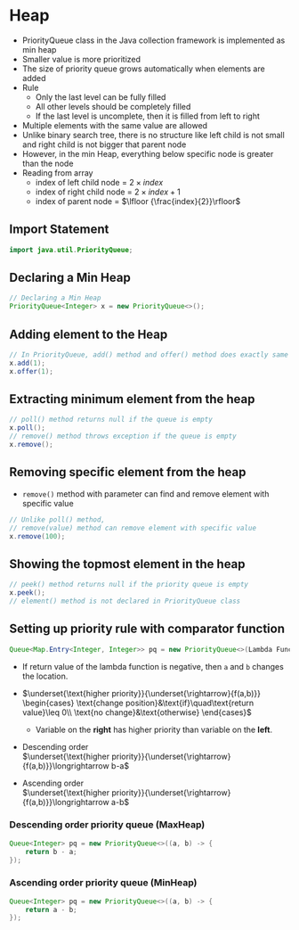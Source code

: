 # Heap
- PriorityQueue class in the Java collection framework is implemented as min heap
- Smaller value is more prioritized
- The size of priority queue grows automatically when elements are added
- Rule
  - Only the last level can be fully filled
  - All other levels should be completely filled
  - If the last level is uncomplete, then it is filled from left to right
- Multiple elements with the same value are allowed
- Unlike binary search tree, there is no structure like left child is not small and right child is not bigger that parent node
- However, in the min Heap, everything below specific node is greater than the node
- Reading from array
  - index of left child node = $2\times index$
  - index of right child node = $2\times index + 1$
  - index of parent node = $\lfloor {\frac{index}{2}}\rfloor$


## Import Statement
```java
import java.util.PriorityQueue;
```

## Declaring a Min Heap
```java
// Declaring a Min Heap
PriorityQueue<Integer> x = new PriorityQueue<>();
```

## Adding element to the Heap
```java
// In PriorityQueue, add() method and offer() method does exactly same operation
x.add(1);
x.offer(1);
```

## Extracting minimum element from the heap
```java
// poll() method returns null if the queue is empty
x.poll();
// remove() method throws exception if the queue is empty
x.remove();
```

## Removing specific element from the heap
- `remove()` method with parameter can find and remove element with specific value
```java
// Unlike poll() method,
// remove(value) method can remove element with specific value
x.remove(100);
```

## Showing the topmost element in the heap
```java
// peek() method returns null if the priority queue is empty
x.peek();
// element() method is not declared in PriorityQueue class
```

## Setting up priority rule with comparator function
```java
Queue<Map.Entry<Integer, Integer>> pq = new PriorityQueue<>(Lambda Function);
```
- If return value of the lambda function is negative, then `a` and `b` changes the location.
- $\underset{\text{higher priority}}{\underset{\rightarrow}{f(a,b)}} \begin{cases}
\text{change position}&\text{if}\quad\text{return value}\leq 0\\
\text{no change}&\text{otherwise}
\end{cases}$
  - Variable on the **right** has higher priority than variable on the **left**.
- Descending order <br/>
$\underset{\text{higher priority}}{\underset{\rightarrow}{f(a,b)}}\longrightarrow b-a$

- Ascending order <br/>
$\underset{\text{higher priority}}{\underset{\rightarrow}{f(a,b)}}\longrightarrow a-b$

### Descending order priority queue (MaxHeap)
```java
Queue<Integer> pq = new PriorityQueue<>((a, b) -> {
    return b - a;
});
```

### Ascending order priority queue (MinHeap)
```java
Queue<Integer> pq = new PriorityQueue<>((a, b) -> {
    return a - b;
});
```